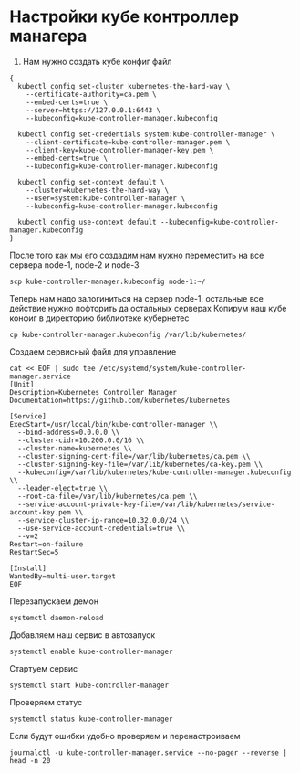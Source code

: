 # Настройки кубе контроллер манагера

1. Нам нужно создать кубе конфиг файл
~~~
{
  kubectl config set-cluster kubernetes-the-hard-way \
    --certificate-authority=ca.pem \
    --embed-certs=true \
    --server=https://127.0.0.1:6443 \
    --kubeconfig=kube-controller-manager.kubeconfig

  kubectl config set-credentials system:kube-controller-manager \
    --client-certificate=kube-controller-manager.pem \
    --client-key=kube-controller-manager-key.pem \
    --embed-certs=true \
    --kubeconfig=kube-controller-manager.kubeconfig

  kubectl config set-context default \
    --cluster=kubernetes-the-hard-way \
    --user=system:kube-controller-manager \
    --kubeconfig=kube-controller-manager.kubeconfig

  kubectl config use-context default --kubeconfig=kube-controller-manager.kubeconfig
}
~~~
После того как мы его создадим нам нужно переместить на все сервера node-1, node-2 и node-3
~~~
scp kube-controller-manager.kubeconfig node-1:~/
~~~
Теперь нам надо залогиниться на сервер node-1, остальные все действие нужно пофторить да остальных серверах
Копирум наш кубе конфиг в директорию библиотеке кубернетес
~~~
cp kube-controller-manager.kubeconfig /var/lib/kubernetes/
~~~
Создаем сервисный файл для управление
~~~
cat << EOF | sudo tee /etc/systemd/system/kube-controller-manager.service
[Unit]
Description=Kubernetes Controller Manager
Documentation=https://github.com/kubernetes/kubernetes

[Service]
ExecStart=/usr/local/bin/kube-controller-manager \\
  --bind-address=0.0.0.0 \\
  --cluster-cidr=10.200.0.0/16 \\
  --cluster-name=kubernetes \\
  --cluster-signing-cert-file=/var/lib/kubernetes/ca.pem \\
  --cluster-signing-key-file=/var/lib/kubernetes/ca-key.pem \\
  --kubeconfig=/var/lib/kubernetes/kube-controller-manager.kubeconfig \\
  --leader-elect=true \\
  --root-ca-file=/var/lib/kubernetes/ca.pem \\
  --service-account-private-key-file=/var/lib/kubernetes/service-account-key.pem \\
  --service-cluster-ip-range=10.32.0.0/24 \\
  --use-service-account-credentials=true \\
  --v=2
Restart=on-failure
RestartSec=5

[Install]
WantedBy=multi-user.target
EOF
~~~
Перезапускаем демон
~~~
systemctl daemon-reload
~~~
Добавляем наш сервис в автозапуск
~~~
systemctl enable kube-controller-manager
~~~
Стартуем сервис
~~~
systemctl start kube-controller-manager
~~~
Проверяем статус
~~~
systemctl status kube-controller-manager
~~~
Если будут ошибки удобно проверяем и перенастроиваем
~~~
journalctl -u kube-controller-manager.service --no-pager --reverse | head -n 20
~~~

